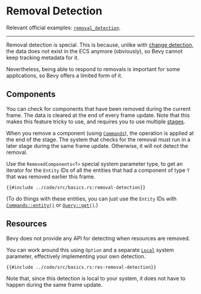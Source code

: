 # Removal Detection

Relevant official examples:
[`removal_detection`](https://github.com/bevyengine/bevy/blob/latest/examples/ecs/removal_detection.rs).

---

Removal detection is special. This is because, unlike with [change
detection](./change-detection.md), the data does not exist in the ECS anymore
(obviously), so Bevy cannot keep tracking metadata for it.

Nevertheless, being able to respond to removals is important for some
applications, so Bevy offers a limited form of it.

## Components

You can check for components that have been removed during the current
frame. The data is cleared at the end of every frame update. Note that
this makes this feature tricky to use, and requires you to use multiple
[stages](./stages.md).

When you remove a component (using [`Commands`](./commands.md)), the operation
is applied at the end of the stage. The system that checks for the removal
must run in a later stage during the same frame update. Otherwise, it will
not detect the removal.

Use the `RemovedComponents<T>` special system parameter type, to get an
iterator for the `Entity` IDs of all the entities that had a component of type
`T` that was removed earlier this frame.

```rust,no_run,noplayground
{{#include ../code/src/basics.rs:removal-detection}}
```

(To do things with these entities, you can just use the `Entity` IDs with
[`Commands::entity()`](./commands.md) or [`Query::get()`](./queries.md).)

## Resources

Bevy does not provide any API for detecting when resources are removed.

You can work around this using `Option` and a separate [`Local`](./local.md)
system parameter, effectively implementing your own detection.

```rust,no_run,noplayground
{{#include ../code/src/basics.rs:res-removal-detection}}
```

Note that, since this detection is local to your system, it does not have
to happen during the same frame update.
